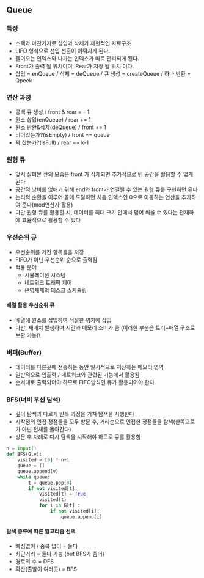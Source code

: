 ## Queue
### 특성
- 스택과 마찬가지로 삽입과 삭제가 제헌적인 자료구조
- LIFO 형식으로 선입 선출이 이뤄지게 된다.
- 들어오는 인덱스와 나가는 인덱스가 따로 관리되게 된다.
- Front가 출력 될 위치이며, Rear가 저장 될 위치 이다.
- 삽입 = enQueue / 삭제 = deQueue / 큐 생성 = createQueue / 하나 반환 = Qpeek
### 연산 과정
- 공백 큐 생성 / front & rear = - 1
- 원소 삽입(enQueue) / rear += 1
- 원소 반환&삭제(deQueue) / front += 1
- 비어있는가?(isEmpty) / front == queue
- 꽉 찼는가?(isFull) / rear == k-1
### 원형 큐
- 앞서 살펴본 큐의 모습은 front 가 삭제되면 추가적으로 빈 공간을 활용할 수 없게 된다
- 공간적 낭비를 없애기 위해 end와 front가 연결될 수 있는 원형 큐를 구현하면 된다
- 논리적 순환을 이루어 끝에 도달하면 처음 인덱스인 0으로 이동하는 연산을 추가하여 준다(mod연산자 활용)
- 다만 원형 큐를 활용할 시, 데이터를 최대 크기 안에서 덮어 씌울 수 있다는 전재하에 효율적으로 활용할 수 있다
### 우선순위 큐
- 우선순위를 가진 항목들을 저장
- FIFO가 아닌 우선순위 순으로 출력됨
- 적용 분야
  - 시뮬레이션 시스템
  - 네트워크 트래픽 제어
  - 운영체제의 테스크 스케쥴링
#### 배열 활용 우선순위 큐
- 배열에 원소를 삽입하여 적절한 위치에 삽입
- 다만, 재배치 발생하며 시간과 메모리 소비가 큼 (이러한 부분은 트리+배열 구조로 보완 가능)\
### 버퍼(Buffer)
- 데이터를 다른곳에 전송하는 동안 일시적으로 저장하는 메모리 영역
- 일반적으로 입출력 / 네트워크와 관련된 기능에서 활용됨
- 순서대로 출력되어야 하므로 FIFO방식인 큐가 활용되어야 한다

### BFS(너비 우선 탐색)
- 깊이 탐색과 다르게 반복 과정을 거쳐 탐색을 시행한다
- 시작점의 인접 정점들을 모두 방문 후, 거리순으로 인접한 정점들을 탐색(한쪽으로가 아닌 전체를 돌아간다)
- 방문 후 차례로 다시 탐색을 시작해야 하므로 큐를 활용함
```python
n = input()
def BFS(G,v):
    visited = [0] * n+1
    queue = []
    queue.append(v) 
    while queue:
        t = queue.pop(0)
        if not visited[t]:
            visited[t] = True
            visited(t)
            for i in G[t] :
                if not visited[i]:
                    queue.append(i)
```
#### 탐색 종류에 따른 알고리즘 선택
- 빠짐없이 / 중복 없이 = 둘다
- 최단거리 = 둘다 가능 (but BFS가 좀더)
- 경로의 수 = DFS
- 확산(출발이 여러곳) = BFS